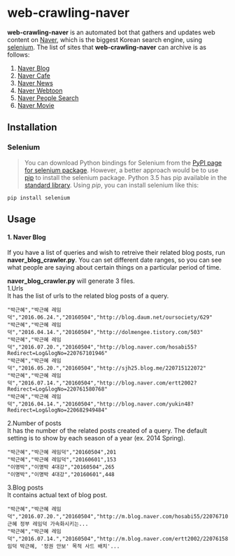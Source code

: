 # web-crawling-naver

  **web-crawling-naver** is an automated bot that gathers and updates web content on [Naver](http://www.naver.com/), which is the biggest Korean search engine, using [selenium](http://selenium-python.readthedocs.io/). The list of sites that **web-crawling-naver** can archive is as follows:

1. [Naver Blog](http://section.blog.naver.com/)
2. [Naver Cafe](http://section.cafe.naver.com/)
3. [Naver News](http://news.naver.com/)
4. [Naver Webtoon](http://comic.naver.com/index.nhn)
5. [Naver People Search](http://people.search.naver.com/)
6. [Naver Movie](http://movie.naver.com/)

## Installation

### Selenium
>You can download Python bindings for Selenium from the [PyPI page for selenium package](https://pypi.python.org/pypi/selenium). However, a better approach would be to use [pip](https://pip.pypa.io/en/latest/installing/) to install the selenium package. Python 3.5 has pip available in the [standard library](https://docs.python.org/3.5/installing/index.html). Using *pip*, you can install selenium like this:
```
pip install selenium
```

## Usage
#### 1. Naver Blog
  If you have a list of queries and wish to retreive their related blog posts, run **naver_blog_crawler.py**. You can set different date ranges, so you can see what people are saying about certain things on a particular period of time.

**naver_blog_crawler.py** will generate 3 files.  
  1.Urls  
   It has the list of urls to the related blog posts of a query.
```
"박근혜","박근혜 레임덕","2016.06.24.","20160504","http://blog.daum.net/oursociety/629"
"박근혜","박근혜 레임덕","2016.04.14.","20160504","http://dolmengee.tistory.com/503"
"박근혜","박근혜 레임덕","2016.07.20.","20160504","http://blog.naver.com/hosabi55?Redirect=Log&logNo=220767101946"
"박근혜","박근혜 레임덕","2016.05.20.","20160504","http://sjh25.blog.me/220715122072"
"박근혜","박근혜 레임덕","2016.07.14.","20160504","http://blog.naver.com/ertt2002?Redirect=Log&logNo=220761580768"
"박근혜","박근혜 레임덕","2016.04.14.","20160504","http://blog.naver.com/yukin48?Redirect=Log&logNo=220682949484"
```
  2.Number of posts  
   It has the number of the related posts created of a query. The default setting is to show by each season of a year (ex. 2014 Spring).
```
"박근혜","박근혜 레임덕","20160504",201
"박근혜","박근혜 레임덕","20160601",153
"이명박","이명박 4대강","20160504",265
"이명박","이명박 4대강","20160601",448
```
  3.Blog posts  
   It contains actual text of blog post.
```
"박근혜","박근혜 레임덕","2016.07.20.","20160504","http://m.blog.naver.com/hosabi55/220767101946","박근혜 정부 레임덕 가속화시키는...
"박근혜","박근혜 레임덕","2016.07.14.","20160504","http://m.blog.naver.com/ertt2002/220761580768","'레임덕 박근혜, '정권 안보' 목적 사드 배치'...
```

